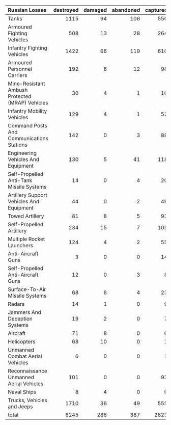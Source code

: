 | Russian Losses                                   |   destroyed |   damaged |   abandoned |   captured |   total |
|:-------------------------------------------------|------------:|----------:|------------:|-----------:|--------:|
| Tanks                                            |        1115 |        94 |         106 |        550 |    1865 |
| Armoured Fighting Vehicles                       |         508 |        13 |          28 |        264 |     813 |
| Infantry Fighting Vehicles                       |        1422 |        66 |         119 |        610 |    2217 |
| Armoured Personnel Carriers                      |         192 |         6 |          12 |         98 |     308 |
| Mine-Resistant Ambush Protected  (MRAP) Vehicles |          30 |         4 |           1 |         10 |      45 |
| Infantry Mobility Vehicles                       |         129 |         4 |           1 |         52 |     186 |
| Command Posts And Communications Stations        |         142 |         0 |           3 |         88 |     233 |
| Engineering Vehicles And Equipment               |         130 |         5 |          41 |        118 |     294 |
| Self-Propelled Anti-Tank Missile Systems         |          14 |         0 |           4 |         20 |      38 |
| Artillery Support Vehicles And Equipment         |          44 |         0 |           2 |         49 |      95 |
| Towed Artillery                                  |          81 |         8 |           5 |         93 |     187 |
| Self-Propelled Artillery                         |         234 |        15 |           7 |        105 |     361 |
| Multiple Rocket Launchers                        |         124 |         4 |           2 |         55 |     185 |
| Anti-Aircraft Guns                               |           3 |         0 |           0 |         14 |      17 |
| Self-Propelled Anti-Aircraft Guns                |          12 |         0 |           3 |          8 |      23 |
| Surface-To-Air Missile Systems                   |          68 |         6 |           4 |         23 |     101 |
| Radars                                           |          14 |         1 |           0 |          9 |      24 |
| Jammers And Deception Systems                    |          19 |         2 |           0 |          7 |      28 |
| Aircraft                                         |          71 |         8 |           0 |          0 |      79 |
| Helicopters                                      |          68 |        10 |           0 |          1 |      79 |
| Unmanned Combat Aerial Vehicles                  |           6 |         0 |           0 |          1 |       7 |
| Reconnaissance Unmanned Aerial Vehicles          |         101 |         0 |           0 |         93 |     194 |
| Naval Ships                                      |           8 |         4 |           0 |          0 |      12 |
| Trucks, Vehicles and Jeeps                       |        1710 |        36 |          49 |        555 |    2350 |
| total                                            |        6245 |       286 |         387 |       2823 |    9741 |